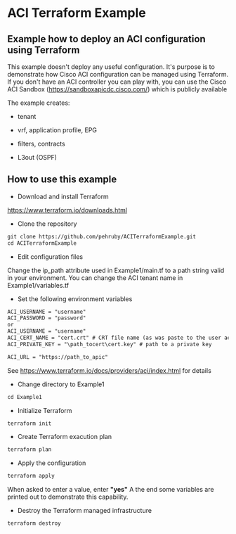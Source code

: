 # ACI Terraform Example

## Example how to deploy an ACI configuration using Terraform

This example doesn't deploy any useful configuration. It's purpose is to demonstrate how Cisco ACI configuration can be managed using Terraform.
If you don't have an ACI controller you can play with, you can use the Cisco ACI Sandbox (<https://sandboxapicdc.cisco.com/>) which is publicly available

The example creates:

* tenant

* vrf, application profile, EPG

* filters, contracts

* L3out (OSPF)

## How to use this example

* Download and install Terraform

<https://www.terraform.io/downloads.html>

* Clone the repository

```txt
git clone https://github.com/pehruby/ACITerraformExample.git
cd ACITerraformExample
```

* Edit configuration files

Change the ip_path attribute used in Example1/main.tf to a path string valid in your environment.
You can change the ACI tenant name in Example1/variables.tf

* Set the following environment variables

```txt
ACI_USERNAME = "username"
ACI_PASSWORD = "password"
or
ACI_USERNAME = "username"
ACI_CERT_NAME = "cert.crt" # CRT file name (as was paste to the user account in ACI)
ACI_PRIVATE_KEY = "\path_tocert\cert.key" # path to a private key

ACI_URL = "https://path_to_apic"
```

See <https://www.terraform.io/docs/providers/aci/index.html> for details

* Change directory to Example1

```txt
cd Example1
```

* Initialize Terraform

```txt
terraform init
```

* Create Terraform exacution plan

```txt
terraform plan
```

* Apply the configuration

```txt
terraform apply
```

When asked to enter a value, enter **"yes"**
A the end some variables are printed out to demonstrate this capability.

* Destroy the Terraform managed infrastructure

```txt
terraform destroy
```

